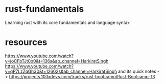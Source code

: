 # rust-fundamentals
Learning rust with its core fundamentals and language syntax 

# resources

https://www.youtube.com/watch?v=joCFbTJt0o0&t=136s&ab_channel=HarkiratSingh
https://www.youtube.com/watch?v=qP7LzZqGh30&t=12602s&ab_channel=HarkiratSingh and its quick notes -> https://projects.100xdevs.com/tracks/rust-bootcamp/Rust-Bootcamp-13
